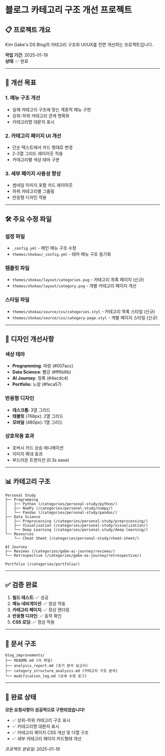 # 블로그 카테고리 구조 개선 프로젝트

## 📋 프로젝트 개요

Kim Gabe's DS Blog의 카테고리 구조와 UI/UX를 전면 개선하는 프로젝트입니다.

**작업 기간**: 2025-01-19  
**상태**: ✅ 완료

---

## 🎯 개선 목표

### 1. 메뉴 구조 개선
- 실제 카테고리 구조에 맞는 계층적 메뉴 구현
- 상위-하위 카테고리 관계 명확화
- 카테고리명 대문자 표시

### 2. 카테고리 페이지 UI 개선  
- 단순 텍스트에서 카드 형태로 변경
- 2-3열 그리드 레이아웃 적용
- 카테고리별 색상 테마 구분

### 3. 세부 페이지 사용성 향상
- 썸네일 이미지 포함 카드 레이아웃
- 하위 카테고리별 그룹핑
- 반응형 디자인 적용

---

## 🛠 주요 수정 파일

### 설정 파일
- `_config.yml` - 메인 메뉴 구조 수정
- `themes/shokax/_config.yml` - 테마 메뉴 구조 동기화

### 템플릿 파일
- `themes/shokax/layout/categories.pug` - 카테고리 목록 페이지 (신규)
- `themes/shokax/layout/category.pug` - 개별 카테고리 페이지 개선

### 스타일 파일
- `themes/shokax/source/css/categories.styl` - 카테고리 목록 스타일 (신규)
- `themes/shokax/source/css/category-page.styl` - 개별 페이지 스타일 (신규)

---

## 🎨 디자인 개선사항

### 색상 테마
- **Programming**: 파랑 (#007acc)
- **Data Science**: 빨강 (#ff6b6b)  
- **AI Journey**: 청록 (#4ecdc4)
- **Portfolio**: 노랑 (#feca57)

### 반응형 디자인
- **데스크톱**: 3열 그리드
- **태블릿** (768px): 2열 그리드
- **모바일** (480px): 1열 그리드

### 상호작용 효과
- 호버시 카드 상승 애니메이션
- 이미지 확대 효과
- 부드러운 트랜지션 (0.3s ease)

---

## 📊 카테고리 구조

```
Personal Study
├── Programming
│   ├── Python (/categories/personal-study/python/)
│   ├── NumPy (/categories/personal-study/numpy/)
│   └── Pandas (/categories/personal-study/pandas/)
├── Data Science
│   ├── Preprocessing (/categories/personal-study/preprocessing/)
│   ├── Visualization (/categories/personal-study/visualization/)
│   └── Deep Learning (/categories/personal-study/deep-learning/)
└── Resources
    └── Cheat Sheet (/categories/personal-study/cheat-sheet/)

AI Journey
├── Reviews (/categories/gabe-ai-journey/reviews/)
└── Retrospective (/categories/gabe-ai-journey/retrospective/)

Portfolio (/categories/portfolio/)
```

---

## ✅ 검증 완료

1. **빌드 테스트**: ✅ 성공
2. **메뉴 네비게이션**: ✅ 정상 작동
3. **카테고리 페이지**: ✅ 정상 렌더링
4. **반응형 디자인**: ✅ 동작 확인
5. **CSS 로딩**: ✅ 정상 적용

---

## 📁 문서 구조

```
blog_improvements/
├── README.md (이 파일)
├── analysis_report.md (초기 분석 보고서)
├── category_structure_analysis.md (카테고리 구조 분석)
└── modification_log.md (상세 수정 로그)
```

---

## 🚀 완료 상태

**모든 요청사항이 성공적으로 구현되었습니다!**

- ✅ 상위-하위 카테고리 구조 표시
- ✅ 카테고리명 대문자 표시  
- ✅ 카테고리 페이지 CSS 개선 및 다열 구조
- ✅ 세부 카테고리 페이지 카드형태 개선

*프로젝트 완료일: 2025-01-19* 